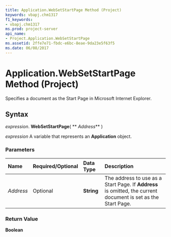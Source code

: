 ```yaml
---
title: Application.WebSetStartPage Method (Project)
keywords: vbapj.chm1317
f1_keywords:
- vbapj.chm1317
ms.prod: project-server
api_name:
- Project.Application.WebSetStartPage
ms.assetid: 2ffe7e71-fbdc-e6bc-8eae-9da23e5f63f5
ms.date: 06/08/2017
---
```



# Application.WebSetStartPage Method (Project)

Specifies a document as the Start Page in Microsoft Internet Explorer.


## Syntax

 _expression_. **WebSetStartPage**( ** _Address_** )

 _expression_ A variable that represents an **Application** object.


### Parameters



|**Name**|**Required/Optional**|**Data Type**|**Description**|
|:-----|:-----|:-----|:-----|
| _Address_|Optional|**String**|The address to use as a Start Page. If **Address** is omitted, the current document is set as the Start Page.|

### Return Value

 **Boolean**


